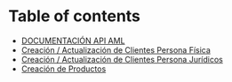 # Table of contents

* [DOCUMENTACIÓN API AML](README.md)
* [Creación / Actualización de Clientes Persona Física](creation-update-person.md)
* [Creación / Actualización de Clientes Persona Jurídicos](creation-update-company.md)
* [Creación de Productos](product-creation.md)
